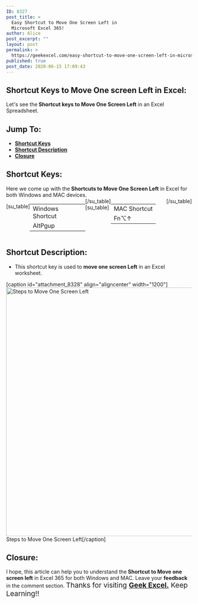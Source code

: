 ```yaml
---
ID: 8327
post_title: >
  Easy Shortcut to Move One Screen Left in
  Microsoft Excel 365!
author: Alice
post_excerpt: ""
layout: post
permalink: >
  https://geekexcel.com/easy-shortcut-to-move-one-screen-left-in-microsoft-excel-365/
published: true
post_date: 2020-06-15 17:09:43
---
```

<h2>Shortcut Keys to Move One screen Left in Excel:</h2>
Let's see the<strong> Shortcut keys to Move One Screen Left</strong> in an Excel Spreadsheet.
<h2>Jump To:</h2>
<ul>
 	<li><strong><a href="#1">Shortcut Keys</a></strong></li>
 	<li><strong><a href="#2">Shortcut Description</a></strong></li>
 	<li><strong><a href="#3">Closure</a></strong></li>
</ul>
<h2 id="1">Shortcut Keys:</h2>
Here we come up with the<strong> Shortcuts to Move One Screen Left</strong> in Excel for both Windows and MAC devices.
<div style="display: flex;">

[su_table]
<table>
<tbody>
<tr>
<td>Windows Shortcut</td>
</tr>
<tr>
<td style="display: flex;"><span class="key-flex"><span class="win-key"><span class="custom-span-key">Alt</span></span></span><span class="key-flex"><span class="win-key" style="width: 120px;"><span class="custom-span-key">Pgup</span></span></span></td>
</tr>
</tbody>
</table>
[/su_table]
[su_table]
<table style="float: right;">
<tbody>
<tr>
<td>MAC Shortcut</td>
</tr>
<tr>
<td style="display: flex;"><span class="key-flex"><span class="mac-key"><span class="custom-span-key">Fn</span></span></span><span class="key-flex"><span class="mac-key"><span class="custom-span-key">⌥</span></span></span><span class="key-flex"><span class="mac-key"><span class="custom-span-key">↑</span></span></span></td>
</tr>
</tbody>
</table>
[/su_table]

</div>
<h2 id="2">Shortcut Description:</h2>
<ul>
 	<li>This shortcut key is used to <strong>move one screen Left</strong> in an Excel worksheet.</li>
</ul>
[caption id="attachment_8328" align="aligncenter" width="1200"]<img class="size-full wp-image-8328" src="https://geekexcel.com/wp-content/uploads/2020/06/ezgif.com-optimize-2.gif" alt="Steps to Move One Screen Left" width="1200" height="675" /> Steps to Move One Screen Left[/caption]
<h2 id="3">Closure:</h2>
I hope, this article can help you to understand the<strong> Shortcut to Move one screen left</strong> in Excel 365 for both Windows and MAC. Leave your <strong>feedback</strong> in the comment section. <span style="font-size: 19px;">Thanks for visiting <strong><a href="https://geekexcel.com/">Geek Excel.</a></strong> Keep Learning!!</span>